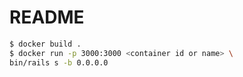 # README

```bash
$ docker build .
$ docker run -p 3000:3000 <container id or name> \
bin/rails s -b 0.0.0.0
```

